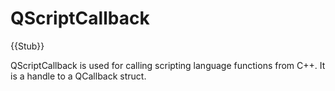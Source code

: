 # QScriptCallback

{{Stub}}

QScriptCallback is used for calling scripting language functions from C++. It is a handle to a QCallback struct.